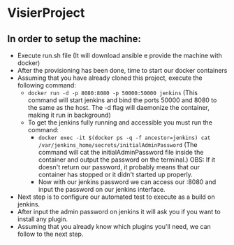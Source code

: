 # VisierProject

## In order to setup the machine:
- Execute run.sh file (It will download ansible e provide the machine with docker)
- After the provisioning has been done, time to start our docker containers
- Assuming that you have already cloned this project, execute the following command:
  - `docker run -d -p 8080:8080 -p 50000:50000 jenkins` (This command will start jenkins and bind the ports 50000 and 8080 to the same as the host. The -d flag will daemonize the container, making it run in background)
  - To get the jenkins fully running and accessible you must run the command:
    - `docker exec -it $(docker ps -q -f ancestor=jenkins) cat /var/jenkins_home/secrets/initialAdminPassword` (The command will cat the initialAdminPassword file inside the container and output the password on the terminal.) OBS: If it doesn't return our password, it probably means that our container has stopped or it didn't started up properly.
    - Now with our jenkins password we can access our <ip>:8080 and input the password on our jenkins interface.
- Next step is to configure our automated test to execute as a build on jenkins. 
- After input the admin password on jenkins it will ask you if you want to install any plugin.
- Assuming that you already know which plugins you'll need, we can follow to the next step.
